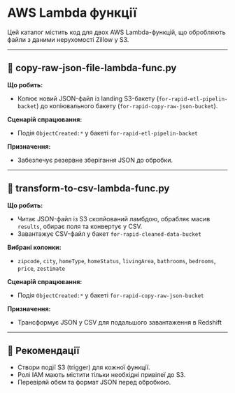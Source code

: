 
# AWS Lambda функції

Цей каталог містить код для двох AWS Lambda-функцій, що обробляють файли з даними нерухомості Zillow у S3.

---

## 📂 copy-raw-json-file-lambda-func.py

**Що робить:**
- Копює новий JSON-файл із landing S3-бакету (`for-rapid-etl-pipelin-backet`) до копіювального бакету (`for-rapid-copy-raw-json-bucket`).

**Сценарій спрацювання:**
- Подія `ObjectCreated:*` у бакеті `for-rapid-etl-pipelin-backet`

**Призначення:**
- Забезпечує резервне зберігання JSON до обробки.

---

## 📂 transform-to-csv-lambda-func.py

**Що робить:**
- Читає JSON-файл із S3 скопйований ламбдою, обрабляє масив `results`, обирає поля та конвертує у CSV.
- Завантажує CSV-файл у бакет `for-rapid-cleaned-data-bucket`

**Вибрані колонки:**
- `zipcode`, `city`, `homeType`, `homeStatus`, `livingArea`, `bathrooms`, `bedrooms`, `price`, `zestimate`

**Сценарій спрацювання:**
- Подія `ObjectCreated:*` у бакеті `for-rapid-copy-raw-json-bucket`

**Призначення:**
- Трансформує JSON у CSV для подальшого завантаження в Redshift

---

## 🔗 Рекомендації

- Створи події S3 (trigger) для кожної функції.
- Ролі IAM мають містити тільки необхідні привілеї до S3.
- Перевіряй обєм та формат JSON перед обробкою.
